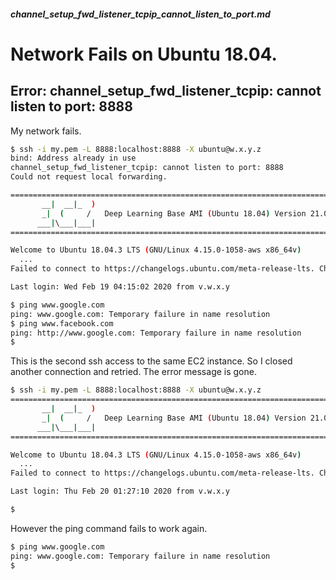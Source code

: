 ##### channel_setup_fwd_listener_tcpip_cannot_listen_to_port.md
# Network Fails on Ubuntu 18.04.

## Error: channel_setup_fwd_listener_tcpip: cannot listen to port: 8888
My network fails.
```bash
$ ssh -i my.pem -L 8888:localhost:8888 -X ubuntu@w.x.y.z
bind: Address already in use
channel_setup_fwd_listener_tcpip: cannot listen to port: 8888
Could not request local forwarding.

=============================================================================
       __|  __|_  )
       _|  (     /   Deep Learning Base AMI (Ubuntu 18.04) Version 21.0
      ___|\___|___|
=============================================================================

Welcome to Ubuntu 18.04.3 LTS (GNU/Linux 4.15.0-1058-aws x86_64v)
  ...
Failed to connect to https://changelogs.ubuntu.com/meta-release-lts. Check your Internet connection or proxy settings

Last login: Wed Feb 19 04:15:02 2020 from v.w.x.y

$ ping www.google.com
ping: www.google.com: Temporary failure in name resolution
$ ping www.facebook.com
ping: http://www.google.com: Temporary failure in name resolution
$
```
This is the second ssh access to the same EC2 instance. So I closed another connection and retried. The error message is gone.
```bash
$ ssh -i my.pem -L 8888:localhost:8888 -X ubuntu@w.x.y.z
=============================================================================
       __|  __|_  )
       _|  (     /   Deep Learning Base AMI (Ubuntu 18.04) Version 21.0
      ___|\___|___|
=============================================================================

Welcome to Ubuntu 18.04.3 LTS (GNU/Linux 4.15.0-1058-aws x86_64v)
  ...
Failed to connect to https://changelogs.ubuntu.com/meta-release-lts. Check your Internet connection or proxy settings

Last login: Thu Feb 20 01:27:10 2020 from v.w.x.y

$
```
However the ping command fails to work again.
 ```bash
 $ ping www.google.com
ping: www.google.com: Temporary failure in name resolution
$
```
